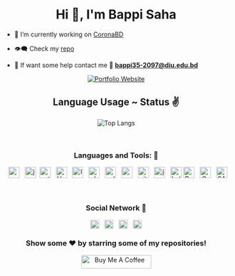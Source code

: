 <h1 align="center">Hi 👋, I'm Bappi Saha</h1>
<!-- <h3 align="center">A passionate software engineer.</h3> -->

- 🔭 I’m currently working on [CoronaBD](https://coronabd.xyz)

- 👁️‍🗨️ Check my [repo](https://github.com/bappi2097?tab=repositories) <br/>
- 🤝 If want some help contact me 📧 **bappi35-2097@diu.edu.bd**
<div align="center">
<!-- <img src="https://komarev.com/ghpvc/?username=bappi2097" alt="bappi2097" /> -->
<a href="https://bappi2097.github.io" align="center">
<img src="https://img.shields.io/badge/Portfolio%20Website-29b6f6?style=flat-square&logo=google-chrome&logoColor=white" alt="Portfolio Website">
</a>

## Language Usage ~ Status ✌

![Top Langs](https://github-readme-stats.aemiej.vercel.app/api/top-langs/?username=bappi2097&layout=compact&theme=dark&show_icons=true&hide_border=true&private=true)

<br/>

### Languages and Tools: 🚀

&nbsp;&nbsp;<img height="25" src="https://raw.githubusercontent.com/bappi2097/bappi2097/master/assets/cpp.png" alt="cpp" title="C++">
&nbsp;&nbsp;<img height="25" src="https://raw.githubusercontent.com/bappi2097/bappi2097/master/assets/javascript.png" alt="javascript" title="JavaScript">
&nbsp;<img height="25" src="https://raw.githubusercontent.com/bappi2097/bappi2097/master/assets/python.png" alt="python" title="Python Basic">
&nbsp;&nbsp;<img height="25" src="https://raw.githubusercontent.com/bappi2097/bappi2097/master/assets/vue.js.png" alt="Vue.js" title="Vue.js">
&nbsp;&nbsp;<img height="25" src="https://raw.githubusercontent.com/bappi2097/bappi2097/master/assets/laravel.svg" alt="laravel" title="Laravel Framework">
&nbsp;&nbsp;<img height="25" src="https://raw.githubusercontent.com/bappi2097/bappi2097/master/assets/php.png" alt="php" title="PHP">
&nbsp;&nbsp;<img height="25" src="https://raw.githubusercontent.com/bappi2097/bappi2097/master/assets/sql.png" alt="sql" title="SQL">
&nbsp;&nbsp;<img height="25" src="https://raw.githubusercontent.com/bappi2097/bappi2097/master/assets/mongodb.png" alt="mongodb" title="MongoDB">
&nbsp;&nbsp;<img height="25" src="https://raw.githubusercontent.com/bappi2097/bappi2097/master/assets/git.png" alt="git" title="Git">
&nbsp;&nbsp;<img height="25" src="https://raw.githubusercontent.com/bappi2097/bappi2097/master/assets/java.png" alt="java" title="JAVA OOP">
&nbsp;&nbsp;<img height="25" src="https://raw.githubusercontent.com/bappi2097/bappi2097/master/assets/bulma-s.png" alt="bulma" title="Bulma CSS Framework">
<img height="25" src="https://raw.githubusercontent.com/bappi2097/bappi2097/master/assets/Bootstrap.png" alt="Bootstrap" title="Bootstrap Front-End Framework">
&nbsp;&nbsp;<img height="25" src="https://raw.githubusercontent.com/bappi2097/bappi2097/master/assets/graphql.svg" alt="GraphQL" title="GraphQL">
&nbsp;&nbsp;<img height="25" src="https://raw.githubusercontent.com/bappi2097/bappi2097/master/assets/sass.svg" alt="SASS" title="SASS">

<br/>

<p align="center">

### Social Network 📱

&nbsp;&nbsp;<a href="https://dev.to/bappi2097" target="blank"><img align="center" src="https://cdn.jsdelivr.net/npm/simple-icons@3.0.1/icons/dev-dot-to.svg" alt="@bappi2097" title="@bappi2097" height="20" width="20" /></a>&nbsp;&nbsp;
<a href="https://stackoverflow.com/users/12789602/bappi-saha" target="blank"><img align="center" src="https://cdn.jsdelivr.net/npm/simple-icons@3.0.1/icons/stackoverflow.svg" title="Stack Overflow" alt="12789602" height="20" width="20" /></a>&nbsp;&nbsp;
<a href="https://web.facebook.com/bappi.saha.75033/" target="blank"><img align="center" src="https://cdn.jsdelivr.net/npm/simple-icons@3.0.1/icons/facebook.svg" title="Bappi Saha" alt="Bappi Saha" height="20" width="20" /></a>&nbsp;&nbsp;
<a href="https://twitter.com/BappiSaha35" target="blank"><img align="center" src="https://cdn.jsdelivr.net/npm/simple-icons@3.0.1/icons/twitter.svg" alt="BappiSaha35" title="BappiSaha35" height="20" width="20" /></a>&nbsp;&nbsp;

</p>

### Show some ❤️ by starring some of my repositories!

<a href="https://www.buymeacoffee.com/bappi2097" target="_blank" style="height: 30px !important; width: 157px !important;" ><img src="https://cdn.buymeacoffee.com/buttons/v2/arial-orange.png" alt="Buy Me A Coffee" style="height: 30px !important; width: 157px !important;" height="30px" width="157px"></a>

</div>
